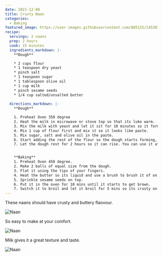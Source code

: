 ```yaml
---
date: 2021-12-08
title: Crusty Naan
categories:
  - Baking
featured_image: https://user-images.githubusercontent.com/885125/145301108-44c87f9a-7283-4d24-a810-cdbece371b51.jpeg
recipe:
  servings: 2 naans
  prep: 2 hours
  cook: 15 minutes
  ingredients_markdown: |-
    **Dough**

    * 2 cups flour
    * 1 teaspoon dry yeast
    * pinch salt
    * 1 teaspoon sugar
    * 1 tablespoon olive oil
    * 1 cup milk
    * pinch sesame seeds
    * 1/4 cup salted/unsalted butter
    
  directions_markdown: |-
    **Dough**

    1. Preheat Oven 350 degree
    2. Heat the milk in microwave or stove top so that its luke warm.
    3. Mix the milk with yeast and let it sit for 10 minutes so it forms bubbles on top.
    4. Mix 1 cup of flour first and mix it so it looks like paste. 
    5. Mix sugar, salt and olive oil in the paste.
    6. Start adding the rest of the flour so the dough starts forming, add flour until the dough starts to get dry.
    7. Let the dough rest for 2 hours so it can rise. You can use it after 1 hour if you are short on time.


    **Baking**
    1. Preheat Oven 450 degree.
    2. Make 2 balls of equal size from the dough. 
    3. Flat it using the tips of your fingers. 
    4. Heat the butter so its liquid and use a brush to brush it of on top of the dough.
    5. Sprinkle sesame seeds on top.
    6. Put it in the oven for 10 mins until it starts to get brown.
    7. Switch it to broil and let it broil for 5 mins so its crusty on the top.
---
```

These naans should have crusty and buttery flaovour. 

![Naan](https://user-images.githubusercontent.com/885125/145301215-de9926c3-3f98-4349-8bd3-b2f00c46675a.jpeg)

So easy to make at your comfort.

![Naan](https://user-images.githubusercontent.com/885125/145302509-82806acb-2112-4f9f-a2fb-11a14a786d00.jpeg)

Milk gives it a great texture and taste.

![Naan](https://user-images.githubusercontent.com/885125/145301243-21b0c286-9e02-4f7c-b497-a05bd9847f58.jpeg)
